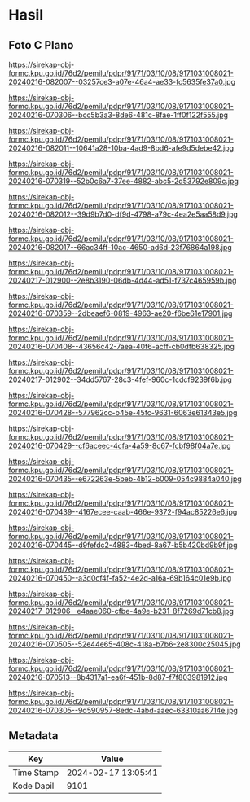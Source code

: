 # Hasil

## Foto C Plano

https://sirekap-obj-formc.kpu.go.id/76d2/pemilu/pdpr/91/71/03/10/08/9171031008021-20240216-082007--03257ce3-a07e-46a4-ae33-fc5635fe37a0.jpg

https://sirekap-obj-formc.kpu.go.id/76d2/pemilu/pdpr/91/71/03/10/08/9171031008021-20240216-070306--bcc5b3a3-8de6-481c-8fae-1ff0f122f555.jpg

https://sirekap-obj-formc.kpu.go.id/76d2/pemilu/pdpr/91/71/03/10/08/9171031008021-20240216-082011--10641a28-10ba-4ad9-8bd6-afe9d5debe42.jpg

https://sirekap-obj-formc.kpu.go.id/76d2/pemilu/pdpr/91/71/03/10/08/9171031008021-20240216-070319--52b0c6a7-37ee-4882-abc5-2d53792e809c.jpg

https://sirekap-obj-formc.kpu.go.id/76d2/pemilu/pdpr/91/71/03/10/08/9171031008021-20240216-082012--39d9b7d0-df9d-4798-a79c-4ea2e5aa58d9.jpg

https://sirekap-obj-formc.kpu.go.id/76d2/pemilu/pdpr/91/71/03/10/08/9171031008021-20240216-082017--66ac34ff-10ac-4650-ad6d-23f76864a198.jpg

https://sirekap-obj-formc.kpu.go.id/76d2/pemilu/pdpr/91/71/03/10/08/9171031008021-20240217-012900--2e8b3190-06db-4d44-ad51-f737c465959b.jpg

https://sirekap-obj-formc.kpu.go.id/76d2/pemilu/pdpr/91/71/03/10/08/9171031008021-20240216-070359--2dbeaef6-0819-4963-ae20-f6be61e17901.jpg

https://sirekap-obj-formc.kpu.go.id/76d2/pemilu/pdpr/91/71/03/10/08/9171031008021-20240216-070408--43656c42-7aea-40f6-acff-cb0dfb638325.jpg

https://sirekap-obj-formc.kpu.go.id/76d2/pemilu/pdpr/91/71/03/10/08/9171031008021-20240217-012902--34dd5767-28c3-4fef-960c-1cdcf9239f6b.jpg

https://sirekap-obj-formc.kpu.go.id/76d2/pemilu/pdpr/91/71/03/10/08/9171031008021-20240216-070428--577962cc-b45e-45fc-9631-6063e61343e5.jpg

https://sirekap-obj-formc.kpu.go.id/76d2/pemilu/pdpr/91/71/03/10/08/9171031008021-20240216-070429--cf6aceec-4cfa-4a59-8c67-fcbf98f04a7e.jpg

https://sirekap-obj-formc.kpu.go.id/76d2/pemilu/pdpr/91/71/03/10/08/9171031008021-20240216-070435--e672263e-5beb-4b12-b009-054c9884a040.jpg

https://sirekap-obj-formc.kpu.go.id/76d2/pemilu/pdpr/91/71/03/10/08/9171031008021-20240216-070439--4167ecee-caab-466e-9372-f94ac85226e6.jpg

https://sirekap-obj-formc.kpu.go.id/76d2/pemilu/pdpr/91/71/03/10/08/9171031008021-20240216-070445--d9fefdc2-4883-4bed-8a67-b5b420bd9b9f.jpg

https://sirekap-obj-formc.kpu.go.id/76d2/pemilu/pdpr/91/71/03/10/08/9171031008021-20240216-070450--a3d0cf4f-fa52-4e2d-a16a-69b164c01e9b.jpg

https://sirekap-obj-formc.kpu.go.id/76d2/pemilu/pdpr/91/71/03/10/08/9171031008021-20240217-012906--e4aae060-cfbe-4a9e-b231-8f7269d71cb8.jpg

https://sirekap-obj-formc.kpu.go.id/76d2/pemilu/pdpr/91/71/03/10/08/9171031008021-20240216-070505--52e44e65-408c-418a-b7b6-2e8300c25045.jpg

https://sirekap-obj-formc.kpu.go.id/76d2/pemilu/pdpr/91/71/03/10/08/9171031008021-20240216-070513--8b4317a1-ea6f-451b-8d87-f7f803981912.jpg

https://sirekap-obj-formc.kpu.go.id/76d2/pemilu/pdpr/91/71/03/10/08/9171031008021-20240216-070305--9d590957-8edc-4abd-aaec-63310aa6714e.jpg


## Metadata

| Key        | Value               |
| ---------- | ------------------- |
| Time Stamp | 2024-02-17 13:05:41 |
| Kode Dapil | 9101                |



